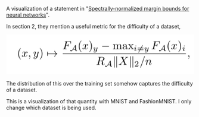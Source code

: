 A visualization of a statement in "[Spectrally-normalized margin bounds for
neural networks]".

In section 2, they mention a useful metric for the difficulty of a dataset,

![](paper/sec2.png)

The distribution of this over the training set somehow captures the difficulty
of a dataset.

This is a visualization of that quantity with MNIST and FashionMNIST. I only
change which dataset is being used.

[Spectrally-normalized margin bounds for neural networks]:https://arxiv.org/pdf/1706.08498.pdf

